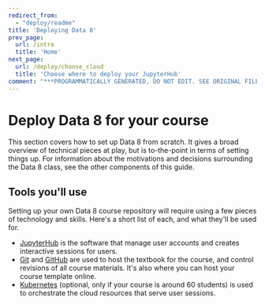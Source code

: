 ```yaml
---
redirect_from:
  - "deploy/readme"
title: 'Deploying Data 8'
prev_page:
  url: /intro
  title: 'Home'
next_page:
  url: /deploy/choose_cloud
  title: 'Choose where to deploy your JupyterHub'
comment: "***PROGRAMMATICALLY GENERATED, DO NOT EDIT. SEE ORIGINAL FILES IN /content***"
---
```

# Deploy Data 8 for your course

This section covers how to set up Data 8 from scratch. It gives a broad overview
of technical pieces at play, but is to-the-point in terms of setting
things up. For information about the motivations and decisions surrounding the
Data 8 class, see the other components of this guide.

## Tools you'll use

Setting up your own Data 8 course repository will require using a few pieces
of technology and skills. Here's a short list of each, and what they'll be
used for.


* [JupyterHub](https://z2jh.jupyter.org) is the software that manage user
  accounts and creates interactive sessions for users.
* [Git](https://git-scm.com/) and [GitHub](https://github.com) are used to
  host the textbook for the course, and control revisions of all course
  materials. It's also where you can host your course template online.
* [Kubernetes](https://kubernetes.io/) (optional, only if your course is
  around 60 students) is used to orchestrate the cloud
  resources that serve user sessions.
